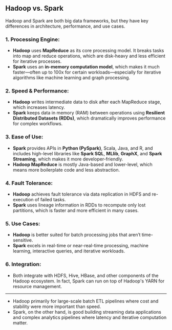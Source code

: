 
## Hadoop vs. Spark

Hadoop and Spark are both big data frameworks, but they have key differences in architecture, performance, and use cases.

### 1. **Processing Engine:**
- **Hadoop** uses **MapReduce** as its core processing model. It breaks tasks into map and reduce operations, which are disk-heavy and less efficient for iterative processes.
- **Spark** uses an **in-memory computation model**, which makes it much faster—often up to 100x for certain workloads—especially for iterative algorithms like machine learning and graph processing.

### 2. **Speed & Performance:**
- **Hadoop** writes intermediate data to disk after each MapReduce stage, which increases latency.
- **Spark** keeps data in memory (RAM) between operations using **Resilient Distributed Datasets (RDDs)**, which dramatically improves performance for complex workflows.

### 3. **Ease of Use:**
- **Spark** provides APIs in **Python (PySpark)**, Scala, Java, and R, and includes high-level libraries like **Spark SQL**, **MLlib**, **GraphX**, and **Spark Streaming**, which makes it more developer-friendly.
- **Hadoop MapReduce** is mostly Java-based and lower-level, which means more boilerplate code and less abstraction.

### 4. **Fault Tolerance:**
- **Hadoop** achieves fault tolerance via data replication in HDFS and re-execution of failed tasks.
- **Spark** uses lineage information in RDDs to recompute only lost partitions, which is faster and more efficient in many cases.

### 5. **Use Cases:**
- **Hadoop** is better suited for batch processing jobs that aren’t time-sensitive.
- **Spark** excels in real-time or near-real-time processing, machine learning, interactive queries, and iterative workloads.

### 6. **Integration:**
- Both integrate with HDFS, Hive, HBase, and other components of the Hadoop ecosystem. In fact, Spark can run on top of Hadoop's YARN for resource management.

---

- Hadoop primarily for large-scale batch ETL pipelines where cost and stability were more important than speed. 
- Spark, on the other hand, is good building streaming data applications and complex analytics pipelines where latency and iterative computation matter.

